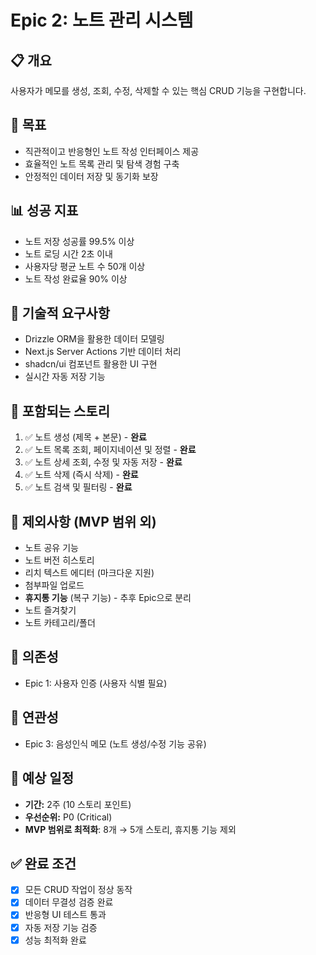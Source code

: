 # Epic 2: 노트 관리 시스템

## 📋 개요

사용자가 메모를 생성, 조회, 수정, 삭제할 수 있는 핵심 CRUD 기능을 구현합니다.

## 🎯 목표

-   직관적이고 반응형인 노트 작성 인터페이스 제공
-   효율적인 노트 목록 관리 및 탐색 경험 구축
-   안정적인 데이터 저장 및 동기화 보장

## 📊 성공 지표

-   노트 저장 성공률 99.5% 이상
-   노트 로딩 시간 2초 이내
-   사용자당 평균 노트 수 50개 이상
-   노트 작성 완료율 90% 이상

## 🔧 기술적 요구사항

-   Drizzle ORM을 활용한 데이터 모델링
-   Next.js Server Actions 기반 데이터 처리
-   shadcn/ui 컴포넌트 활용한 UI 구현
-   실시간 자동 저장 기능

## 📝 포함되는 스토리

1. ✅ 노트 생성 (제목 + 본문) - **완료**
2. ✅ 노트 목록 조회, 페이지네이션 및 정렬 - **완료**
3. ✅ 노트 상세 조회, 수정 및 자동 저장 - **완료**
4. ✅ 노트 삭제 (즉시 삭제) - **완료**
5. ✅ 노트 검색 및 필터링 - **완료**

## 🚫 제외사항 (MVP 범위 외)

-   노트 공유 기능
-   노트 버전 히스토리
-   리치 텍스트 에디터 (마크다운 지원)
-   첨부파일 업로드
-   **휴지통 기능** (복구 기능) - 추후 Epic으로 분리
-   노트 즐겨찾기
-   노트 카테고리/폴더

## 🔗 의존성

-   Epic 1: 사용자 인증 (사용자 식별 필요)

## 🔄 연관성

-   Epic 3: 음성인식 메모 (노트 생성/수정 기능 공유)

## 📅 예상 일정

-   **기간:** 2주 (10 스토리 포인트)
-   **우선순위:** P0 (Critical)
-   **MVP 범위로 최적화**: 8개 → 5개 스토리, 휴지통 기능 제외

## ✅ 완료 조건

-   [x] 모든 CRUD 작업이 정상 동작
-   [x] 데이터 무결성 검증 완료
-   [x] 반응형 UI 테스트 통과
-   [x] 자동 저장 기능 검증
-   [x] 성능 최적화 완료
